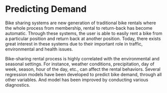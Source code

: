 # Predicting Demand

Bike sharing systems are new generation of traditional bike rentals where the whole process from membership, rental to return-back has become automatic. Through these systems, the user is able to easily rent a bike from a particular position and return back at another position. Today, there exists great interest in these systems due to their important role in traffic, environmental and health issues.

Bike-sharing rental process is highly correlated with the environmental and seasonal settings. For instance, weather conditions, precipitation, day of week, season, hour of the day, etc., can affect the rental behaviors. Several regression models have been developed to predict bike demand, through all other variables. And model has been improved by conducting various diagnostics.
